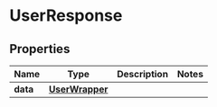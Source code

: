# UserResponse

## Properties
Name | Type | Description | Notes
------------ | ------------- | ------------- | -------------
**data** | [**UserWrapper**](UserWrapper.md) |  | 


